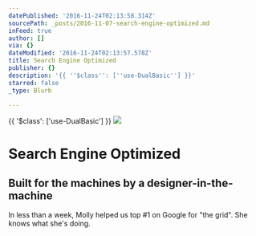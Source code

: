 ```yaml
---
datePublished: '2016-11-24T02:13:58.314Z'
sourcePath: _posts/2016-11-07-search-engine-optimized.md
inFeed: true
author: []
via: {}
dateModified: '2016-11-24T02:13:57.578Z'
title: Search Engine Optimized
publisher: {}
description: '{{ ''$class'': [''use-DualBasic''] }}'
starred: false
_type: Blurb

---
```

{{ '$class': \['use-DualBasic'\] }}
![](https://the-grid-user-content.s3-us-west-2.amazonaws.com/5c88e57d-4e83-4ec2-bab4-0ff79aa58cf2.jpg)

# Search Engine Optimized

## Built for the machines by a designer-in-the-machine

In less than a week, Molly helped us top \#1 on Google for "the grid". She knows what she's doing.